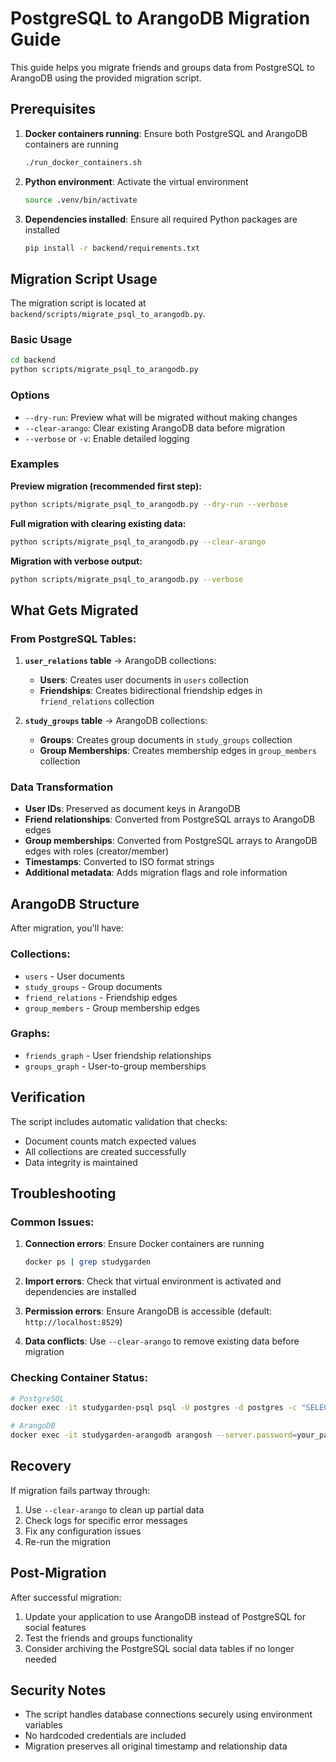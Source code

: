 # PostgreSQL to ArangoDB Migration Guide

This guide helps you migrate friends and groups data from PostgreSQL to ArangoDB using the provided migration script.

## Prerequisites

1. **Docker containers running**: Ensure both PostgreSQL and ArangoDB containers are running

   ```bash
   ./run_docker_containers.sh
   ```

2. **Python environment**: Activate the virtual environment

   ```bash
   source .venv/bin/activate
   ```

3. **Dependencies installed**: Ensure all required Python packages are installed
   ```bash
   pip install -r backend/requirements.txt
   ```

## Migration Script Usage

The migration script is located at `backend/scripts/migrate_psql_to_arangodb.py`.

### Basic Usage

```bash
cd backend
python scripts/migrate_psql_to_arangodb.py
```

### Options

- `--dry-run`: Preview what will be migrated without making changes
- `--clear-arango`: Clear existing ArangoDB data before migration
- `--verbose` or `-v`: Enable detailed logging

### Examples

**Preview migration (recommended first step):**

```bash
python scripts/migrate_psql_to_arangodb.py --dry-run --verbose
```

**Full migration with clearing existing data:**

```bash
python scripts/migrate_psql_to_arangodb.py --clear-arango
```

**Migration with verbose output:**

```bash
python scripts/migrate_psql_to_arangodb.py --verbose
```

## What Gets Migrated

### From PostgreSQL Tables:

1. **`user_relations` table** → ArangoDB collections:

   - **Users**: Creates user documents in `users` collection
   - **Friendships**: Creates bidirectional friendship edges in `friend_relations` collection

2. **`study_groups` table** → ArangoDB collections:
   - **Groups**: Creates group documents in `study_groups` collection
   - **Group Memberships**: Creates membership edges in `group_members` collection

### Data Transformation

- **User IDs**: Preserved as document keys in ArangoDB
- **Friend relationships**: Converted from PostgreSQL arrays to ArangoDB edges
- **Group memberships**: Converted from PostgreSQL arrays to ArangoDB edges with roles (creator/member)
- **Timestamps**: Converted to ISO format strings
- **Additional metadata**: Adds migration flags and role information

## ArangoDB Structure

After migration, you'll have:

### Collections:

- `users` - User documents
- `study_groups` - Group documents
- `friend_relations` - Friendship edges
- `group_members` - Group membership edges

### Graphs:

- `friends_graph` - User friendship relationships
- `groups_graph` - User-to-group memberships

## Verification

The script includes automatic validation that checks:

- Document counts match expected values
- All collections are created successfully
- Data integrity is maintained

## Troubleshooting

### Common Issues:

1. **Connection errors**: Ensure Docker containers are running

   ```bash
   docker ps | grep studygarden
   ```

2. **Import errors**: Check that virtual environment is activated and dependencies are installed

3. **Permission errors**: Ensure ArangoDB is accessible (default: `http://localhost:8529`)

4. **Data conflicts**: Use `--clear-arango` to remove existing data before migration

### Checking Container Status:

```bash
# PostgreSQL
docker exec -it studygarden-psql psql -U postgres -d postgres -c "SELECT COUNT(*) FROM user_relations;"

# ArangoDB
docker exec -it studygarden-arangodb arangosh --server.password=your_password
```

## Recovery

If migration fails partway through:

1. Use `--clear-arango` to clean up partial data
2. Check logs for specific error messages
3. Fix any configuration issues
4. Re-run the migration

## Post-Migration

After successful migration:

1. Update your application to use ArangoDB instead of PostgreSQL for social features
2. Test the friends and groups functionality
3. Consider archiving the PostgreSQL social data tables if no longer needed

## Security Notes

- The script handles database connections securely using environment variables
- No hardcoded credentials are included
- Migration preserves all original timestamp and relationship data

